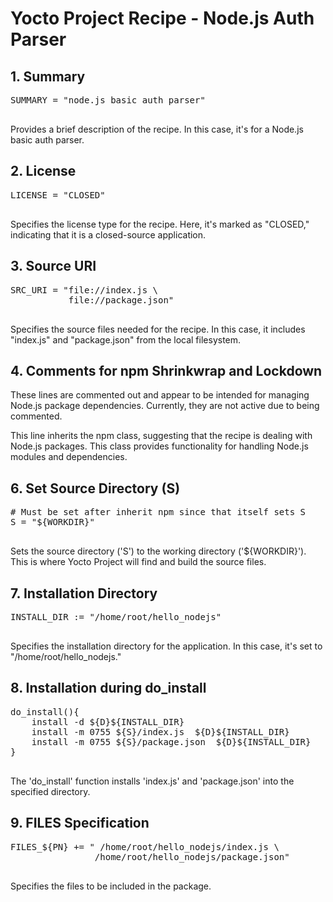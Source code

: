<h1>Yocto Project Recipe - Node.js Auth Parser</h1>

<h2>1. Summary</h2>

<pre>
SUMMARY = "node.js basic auth parser"
    </pre>

<p>Provides a brief description of the recipe. In this case, it's for a Node.js basic auth parser.</p>

<h2>2. License</h2>

<pre>
LICENSE = "CLOSED"
    </pre>

<p>Specifies the license type for the recipe. Here, it's marked as "CLOSED," indicating that it is a closed-source application.</p>

<h2>3. Source URI</h2>

<pre>
SRC_URI = "file://index.js \
           file://package.json"
    </pre>

<p>Specifies the source files needed for the recipe. In this case, it includes "index.js" and "package.json" from the local filesystem.</p>

<h2>4. Comments for npm Shrinkwrap and Lockdown</h2>



<p>These lines are commented out and appear to be intended for managing Node.js package dependencies. Currently, they are not active due to being commented.</p>



<p>This line inherits the npm class, suggesting that the recipe is dealing with Node.js packages. This class provides functionality for handling Node.js modules and dependencies.</p>

<h2>6. Set Source Directory (S)</h2>

<pre>
# Must be set after inherit npm since that itself sets S
S = "${WORKDIR}"
    </pre>

<p>Sets the source directory ('S') to the working directory ('${WORKDIR}'). This is where Yocto Project will find and build the source files.</p>

<h2>7. Installation Directory</h2>

<pre>
INSTALL_DIR := "/home/root/hello_nodejs"
    </pre>

<p>Specifies the installation directory for the application. In this case, it's set to "/home/root/hello_nodejs."</p>

<h2>8. Installation during do_install</h2>

<pre>
do_install(){
    install -d ${D}${INSTALL_DIR}
    install -m 0755 ${S}/index.js  ${D}${INSTALL_DIR}
    install -m 0755 ${S}/package.json  ${D}${INSTALL_DIR}
}
    </pre>

<p>The 'do_install' function installs 'index.js' and 'package.json' into the specified directory.</p>

<h2>9. FILES Specification</h2>

<pre>
FILES_${PN} += " /home/root/hello_nodejs/index.js \
                /home/root/hello_nodejs/package.json"
    </pre>

<p>Specifies the files to be included in the package.</p>
